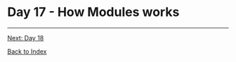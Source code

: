 # Day 17 - How Modules works

<!--
## Watch the video

[Video link](https://www.youtube.com/watch?v=)

## Day 17 - Excercise
-->

---
[Next: Day 18](18-day18.md)

[Back to Index](index.md)
